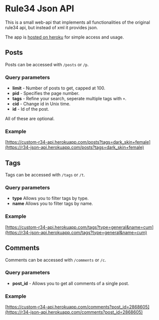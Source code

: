 # Rule34 Json API
This is a small web-api that implements all functionalities of the original rule34 api, but instead of xml it provides json.

The app is [hosted on heroku](https://custom-r34-api.herokuapp.com) for simple access and usage.

## Posts
Posts can be accessed with ```/posts``` or ```/p```.
### Query parameters
* **limit** - Number of posts to get, capped at 100.
* **pid** - Specifies the page number.
* **tags** - Refine your search, seperate multiple tags with ```+```.
* **cid** - Change id in Unix time.
* **id** - Id of the post.

All of these are optional.
### Example
[https://custom-r34-api.herokuapp.com/posts?tags=dark_skin+female](https://r34-json-api.herokuapp.com/posts?tags=dark_skin+female)

## Tags
Tags can be accessed with ```/tags``` or ```/t```.
### Query parameters
* **type** Allows you to filter tags by type.
* **name** Allows you to filter tags by name.
### Example
[https://custom-r34-api.herokuapp.com/tags?type=general&name=cum](https://r34-json-api.herokuapp.com/tags?type=general&name=cum)

## Comments
Comments can be accessed with ```/comments``` or ```/c```.
### Query parameters
* **post_id** - Allows you to get all comments of a single post.
### Example
[https://custom-r34-api.herokuapp.com/comments?post_id=2868605](https://r34-json-api.herokuapp.com/comments?post_id=2868605)
